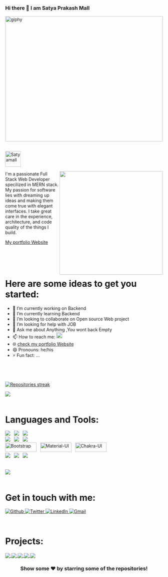 ### Hi there 👋 I am Satya Prakash Mall

<!-- ![giphy](https://user-images.githubusercontent.com/80479635/150354481-99052d4f-e34a-4272-b77c-b7523003bea0.gif) -->
<img src="https://user-images.githubusercontent.com/80479635/150354481-99052d4f-e34a-4272-b77c-b7523003bea0.gif" width="100%" height="400" alt="giphy"/>
<br/>
<br/>

<p align="left"> <img src="https://komarev.com/ghpvc/?username=Satyamall&label=Profile%20views&color=129e00&style=plastic" alt="Satyamall" height="50" /> </p>

<img align='right' src="https://media4.giphy.com/media/u2pmTWUi0MXjyrMaVj/giphy.gif?cid=ecf05e47ujlr0uahs95slznce2ixmf10nan8vu1nqdktk1c5&rid=giphy.gif&ct=g" width="330">

I'm a passionate Full Stack Web Developer specilized in MERN stack. My passion for software lies with dreaming up ideas and making them come true with elegant interfaces. I take great care in the experience, architecture, and code quality of the things I build.
<br/>
<div>
    <a href="">My portfolio Website</a>
</div>
<br/>
<br/>
<br/>
<br/>

# Here are some ideas to get you started:

- 🔭 I’m currently working on Backend
- 🌱 I’m currently learning Backend
- 👯 I’m looking to collaborate on Open source Web project
- 🤔 I’m looking for help with JOB
- 💬 Ask me about Anything ,You wont back Empty
- 📫 How to reach me: <a href="https://www.linkedin.com/in/satya-prakash-mall-125649216/"><img style="width:20px" src="https://cdn-icons-png.flaticon.com/512/174/174857.png" /></a>
- 🌐 <a href="">check my portfolio Website</a>
- 😄 Pronouns: he/his
- ⚡ Fun fact: ...

<br/>

# 

<p align="left">
    <a href="https://github.com/Satyamall/github-readme-streak-stats">
        <img title="🔥 Get streak stats for your profile at git.io/streak-stats" alt="Repositories streak" src="https://github-readme-streak-stats.herokuapp.com/?user=Satyamall&theme=black-ice&hide_border=true&stroke=0000&background=060A0CD0"/>
    </a>
</p>

<img align="center" src="https://github-readme-stats.vercel.app/api?username=Satyamall&&show_icons=true&title_color=bb2acf&icon_color=bb2acf&text_color=151515&bg_color=ffffff"/>
<br/>
<br/>

# Languages and Tools: 

<div>
    <div>
    <img src="https://img.shields.io/badge/JavaScript-F7DF1E?style=for-the-badge&logo=javascript&logoColor=black" />&nbsp;&nbsp;
    <img src="https://img.shields.io/badge/ReactJS-20232A?style=for-the-badge&logo=react&logoColor=61DAFB" />&nbsp;&nbsp;
    <img src="https://img.shields.io/badge/Redux-000000?style=for-the-badge&logo=nextdotjs&logoColor=white" />&nbsp;&nbsp;
    </div>
    <div>
    <img src="https://img.shields.io/badge/Node.js-339933?style=for-the-badge&logo=nodedotjs&logoColor=white" />&nbsp;&nbsp;
    <img src="https://img.shields.io/badge/Express.js-000000?style=for-the-badge&logo=express&logoColor=white" />&nbsp;&nbsp;
    <img src="https://img.shields.io/badge/MongoDB-4EA94B?style=for-the-badge&logo=mongodb&logoColor=white" />&nbsp;&nbsp;
    </div>
    <div>
        <img src="https://miro.medium.com/max/824/1*9RqBEDU9Mbg6XM8O6d7Q9A.png" alt="Bootstrap" width="100" height="30" />&nbsp;&nbsp;
        <img src="https://res.cloudinary.com/practicaldev/image/fetch/s--ApzmTqdP--/c_imagga_scale,f_auto,fl_progressive,h_420,q_auto,w_1000/https://dev-to-uploads.s3.amazonaws.com/i/5331q5cjvpzh972u5xgo.png" alt="Material-UI" width="100" height="30"/>&nbsp;&nbsp;
        <img src="https://jquery-plugins.net/image/plugin/chakra-ui-simple-modular-accessible-ui-components-for-react-applications.png" alt="Chakra-UI" width="100" height="30" />
    </div>
    <div>
    <img src="https://img.shields.io/badge/HTML5%20-%23e34f26.svg?&style=for-the-badge&logo=html5&logoColor=white" />&nbsp;&nbsp;
    <img src="https://img.shields.io/badge/CSS3-1572B6?&style=for-the-badge&logo=css3&logoColor=white" />&nbsp;&nbsp;
    <img src="https://img.shields.io/badge/npm-CB3837?style=for-the-badge&logo=npm&logoColor=white" />&nbsp;&nbsp;
    </div>
</div>
<br/>
<br/>

<div>
<a href="https://github.com/Satyamall">
  <img align="center" src="https://github-readme-stats.vercel.app/api/top-langs/?username=Satyamall&theme=light&hide_langs_below=1" />
</a> 
</div>
<br/>

# Get in touch with me:

<p>
    <a href="https://github.com/Satyamall" target="_open">
        <img alt="Github" src="https://img.shields.io/badge/GitHub-%2312100E.svg?&style=for-the-badge&logo=Github&logoColor=white" />
    </a> 
    <a href="https://twitter.com/SatyaMall895380" target="_open">
        <img alt="Twitter" src="https://img.shields.io/badge/twitter-%231DA1F2.svg?&style=for-the-badge&logo=twitter&logoColor=white" />
    </a>
    <a href="https://www.linkedin.com/in/satya-prakash-mall-125649216/" target="_open">
        <img alt="LinkedIn" src="https://img.shields.io/badge/linkedin-%230077B5.svg?&style=for-the-badge&logo=linkedin&logoColor=white" />
    </a> 
    <a href="mailto:thesatyamall123@gmail.com" target="_open">
        <img alt="Gmail" src="https://img.shields.io/badge/Gmail-D14836?style=for-the-badge&logo=gmail&logoColor=white" />
    </a>
</p>
<br/>

# Projects: 

<a href="">
  <img align="center" src="https://github-readme-stats.vercel.app/api/pin/?username=Satyamall&repo=&theme=light" />
</a>
<a href="">
 <img align="center" src="https://github-readme-stats.vercel.app/api/pin/?username=Satyamall&repo=&theme=light" />
</a>
<a href="">
 <img align="center" src="https://github-readme-stats.vercel.app/api/pin/?username=Satyamall&repo=&theme=light" />
</a>
<a href="">
 <img align="center" src="https://github-readme-stats.vercel.app/api/pin/?username=Satyamall&repo=&theme=light" />
</a>
<a href="">
 <img align="center" src="https://github-readme-stats.vercel.app/api/pin/?username=Satyamall&repo=&theme=light" />
</a>

<div align="center">

### Show some ❤️ by starring some of the repositories!

</div>

